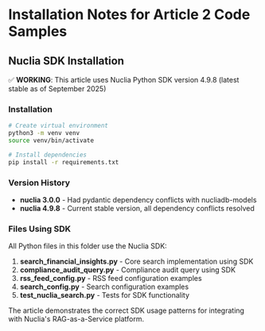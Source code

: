 # Installation Notes for Article 2 Code Samples

## Nuclia SDK Installation

✅ **WORKING**: This article uses Nuclia Python SDK version 4.9.8 (latest stable as of September 2025)

### Installation
```bash
# Create virtual environment
python3 -m venv venv
source venv/bin/activate

# Install dependencies
pip install -r requirements.txt
```

### Version History
- **nuclia 3.0.0** - Had pydantic dependency conflicts with nucliadb-models
- **nuclia 4.9.8** - Current stable version, all dependency conflicts resolved

### Files Using SDK
All Python files in this folder use the Nuclia SDK:
1. **search_financial_insights.py** - Core search implementation using SDK
2. **compliance_audit_query.py** - Compliance audit query using SDK  
3. **rss_feed_config.py** - RSS feed configuration examples
4. **search_config.py** - Search configuration examples
5. **test_nuclia_search.py** - Tests for SDK functionality

The article demonstrates the correct SDK usage patterns for integrating with Nuclia's RAG-as-a-Service platform.